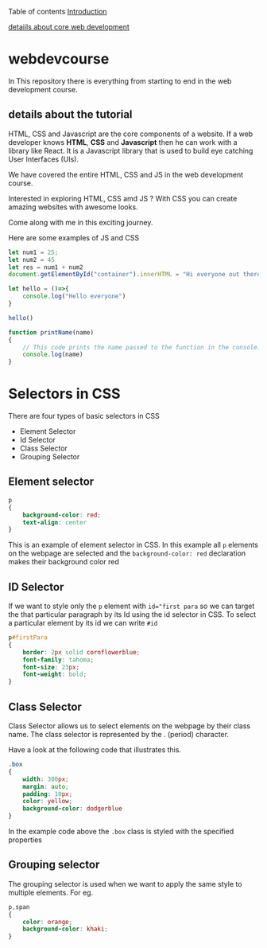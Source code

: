 Table of contents
[Introduction](#webdevcourse)

[detaiils about core web development](#details-about-the-tutorial)
# webdevcourse
In This repository there is everything from starting to end in the web development course.

## details about the tutorial
HTML, CSS and Javascript are the core components of a website. If a web developer knows **HTML**, **CSS** and **Javascript** then he can work with a library like React. It is a Javascript library that is used to build eye catching User Interfaces (UIs).

We have covered the entire HTML, CSS and JS in the web development course.

Interested in exploring HTML, CSS amd JS ? With CSS you can create amazing websites with awesome looks.

Come along with me in this exciting journey.

Here are some examples of JS and CSS

```js
let num1 = 25;
let num2 = 45
let res = num1 + num2
document.getElementById("container").innerHTML = "Hi everyone out there";

let hello = ()=>{
    console.log("Hello everyone")
}

hello()

function printName(name)
{
    // This code prints the name passed to the function in the console.
    console.log(name)
}
```
# Selectors in CSS
There are four types of basic selectors in CSS

* Element Selector
* Id Selector
* Class Selector
* Grouping Selector


## Element selector
```CSS
p
{
    background-color: red;
    text-align: center
}
```
This is an example of element selector in CSS. In this example all `p` elements on the webpage are selected and the `background-color: red` declaration makes their background color red

## ID Selector
If we want to style only the `p` element with `id="first para` so we can target the that particular paragraph by its Id using the id selector in CSS. To select a particular element by its id we can write `#id`

```CSS
p#firstPara
{
    border: 2px solid cornflowerblue;
    font-family: tahoma;
    font-size: 23px;
    font-weight: bold;
}
```

## Class Selector

Class Selector allows us to select elements on the webpage by their class name. The class selector is represented by the . (period) character.

Have a look at the following code that illustrates this.

```CSS
.box
{
    width: 300px;
    margin: auto;
    padding: 10px;
    color: yellow;
    background-color: dodgerblue
}
```
In the example code above the `.box` class is styled with the specified properties

## Grouping selector

The grouping selector is used when we want to apply the same style to multiple elements. For eg.

```CSS
p,span
{
    color: orange;
    background-color: khaki;
}
```